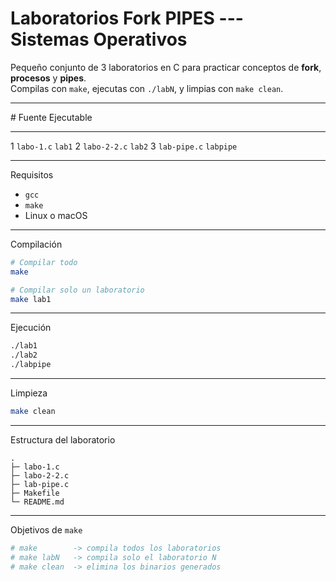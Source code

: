 # Laboratorios Fork PIPES --- Sistemas Operativos

Pequeño conjunto de 3 laboratorios en C para practicar conceptos de
**fork**, **procesos** y **pipes**.\
Compilas con `make`, ejecutas con `./labN`, y limpias con `make clean`.

------------------------------------------------------------------------

  \#   Fuente         Ejecutable
  ---- -------------- ------------
  1    `labo-1.c`     `lab1`
  2    `labo-2-2.c`   `lab2`
  3    `lab-pipe.c`   `labpipe`

------------------------------------------------------------------------

Requisitos

-   `gcc`
-   `make`
-   Linux o macOS

------------------------------------------------------------------------

Compilación

``` bash
# Compilar todo
make

# Compilar solo un laboratorio
make lab1
```

------------------------------------------------------------------------

Ejecución

``` bash
./lab1
./lab2
./labpipe
```

------------------------------------------------------------------------

Limpieza

``` bash
make clean
```

------------------------------------------------------------------------

Estructura del laboratorio

    .
    ├─ labo-1.c
    ├─ labo-2-2.c
    ├─ lab-pipe.c
    ├─ Makefile
    └─ README.md

------------------------------------------------------------------------

Objetivos de `make`

``` makefile
# make        -> compila todos los laboratorios
# make labN   -> compila solo el laboratorio N
# make clean  -> elimina los binarios generados
```
